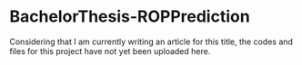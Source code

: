 # BachelorThesis-ROPPrediction

Considering that I am currently writing an article for this title, the codes and files for this project have not yet been uploaded here.
